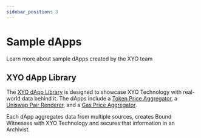 ```yaml
---
sidebar_position: 3
---
```


# Sample dApps
Learn more about sample dApps created by the XYO team

## XYO dApp Library
The [XYO dApp Library](https://xyo.network/dapp) is designed to showcase XYO Technology with real-world data behind it. The dApps include a [Token Price Aggregator](https://xyo.network/dapp/price-aggregator), a [Uniswap Pair Renderer](https://xyo.network/dapp/uniswap-pairs), and a [Gas Price Aggregator](https://xyo.network/dapp/gas-price-aggregator).

Each dApp aggregates data from multiple sources, creates Bound Witnesses with XYO Technology and secures that information in an Archivist.

```tsx code=getting-started/button-demo deps=["mui","react"]

```